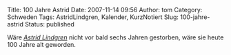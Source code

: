 Title: 100 Jahre Astrid
Date: 2007-11-14 09:56
Author: tom
Category: Schweden
Tags: AstridLindgren, Kalender, KurzNotiert
Slug: 100-jahre-astrid
Status: published

Wäre [*Astrid Lindgren*](http://de.wikipedia.org/wiki/Astrid_Lindgren)
nicht vor bald sechs Jahren gestorben, wäre sie heute 100 Jahre alt
geworden.

